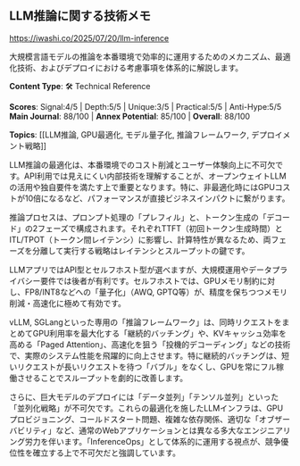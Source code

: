 ## LLM推論に関する技術メモ

https://iwashi.co/2025/07/20/llm-inference

大規模言語モデルの推論を本番環境で効率的に運用するためのメカニズム、最適化技術、およびデプロイにおける考慮事項を体系的に解説します。

**Content Type**: 🛠️ Technical Reference

**Scores**: Signal:4/5 | Depth:5/5 | Unique:3/5 | Practical:5/5 | Anti-Hype:5/5
**Main Journal**: 88/100 | **Annex Potential**: 85/100 | **Overall**: 88/100

**Topics**: [[LLM推論, GPU最適化, モデル量子化, 推論フレームワーク, デプロイメント戦略]]

LLM推論の最適化は、本番環境でのコスト削減とユーザー体験向上に不可欠です。API利用では見えにくい内部技術を理解することが、オープンウェイトLLMの活用や独自要件を満たす上で重要となります。特に、非最適化時にはGPUコストが10倍になるなど、パフォーマンスが直接ビジネスインパクトに繋がります。

推論プロセスは、プロンプト処理の「プレフィル」と、トークン生成の「デコード」の2フェーズで構成されます。それぞれTTFT（初回トークン生成時間）とITL/TPOT（トークン間レイテンシ）に影響し、計算特性が異なるため、両フェーズを分離して実行する戦略はレイテンシとスループットの鍵です。

LLMアプリではAPI型とセルフホスト型が選べますが、大規模運用やデータプライバシー要件では後者が有利です。セルフホストでは、GPUメモリ制約に対し、FP8/INT8などへの「量子化」（AWQ, GPTQ等）が、精度を保ちつつメモリ削減・高速化に極めて有効です。

vLLM, SGLangといった専用の「推論フレームワーク」は、同時リクエストをまとめてGPU利用率を最大化する「継続的バッチング」や、KVキャッシュ効率を高める「Paged Attention」、高速化を狙う「投機的デコーディング」などの技術で、実際のシステム性能を飛躍的に向上させます。特に継続的バッチングは、短いリクエストが長いリクエストを待つ「バブル」をなくし、GPUを常にフル稼働させることでスループットを劇的に改善します。

さらに、巨大モデルのデプロイには「データ並列」「テンソル並列」といった「並列化戦略」が不可欠です。これらの最適化を施したLLMインフラは、GPUプロビジョニング、コールドスタート問題、複雑な依存関係、適切な「オブザーバビリティ」など、通常のWebアプリケーションとは異なる多大なエンジニアリング労力を伴います。「InferenceOps」として体系的に運用する視点が、競争優位性を確立する上で不可欠だと強調しています。